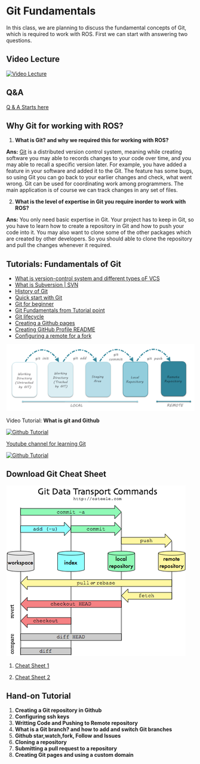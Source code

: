 # Git Fundamentals

In this class, we are planning to discuss the fundamental concepts of Git, which is 
required to work with ROS. First we can start with answering two questions.

## Video Lecture

[![Video Lecture](https://img.youtube.com/vi/vTXglXh1sJU/0.jpg)](https://drive.google.com/file/d/1TxUhUUYLfjq-nq8266qkuv3TVG0Wl-qE/view?usp=sharing)

## Q&A

[Q & A Starts here ](https://youtu.be/vTXglXh1sJU?t=5386)


## Why Git for working with ROS?

1. **What is Git? and why we required this for working with ROS?**

**Ans:** [Git](https://git-scm.com/) is a distributed version control system, meaning while creating software you may able to records changes to your code over time, and you may able to recall a specific version later. For example, you have added a feature in your software and added it to the Git. The feature has some bugs, so using Git you can go back to your earlier changes and check, what went wrong. Git can be used for coordinating work among programmers. The main application is of course we can track changes in any set of files.

2. **What is the level of expertise in Git you require inorder to work with ROS?**

**Ans:** You only need basic expertise in Git. Your project has to keep in Git, so you have to learn how to create a repository in Git and how to push your code into it.
You may also want to clone some of the other packages which are created by other developers. So you should able to clone the repository and pull the changes whenever it required.

## Tutorials: Fundamentals of Git

* [What is version-control system and different types oF VCS](https://www.geeksforgeeks.org/version-control-systems/)
* [What is Subversion | SVN ](https://en.wikipedia.org/wiki/Apache_Subversion)
* [History of Git](https://en.wikipedia.org/wiki/Git)
* [Quick start with Git](https://guides.github.com/activities/hello-world/)
* [Git for beginner](https://www.atlassian.com/git/tutorials/what-is-version-control)
* [Git Fundamentals from Tutorial point](https://www.tutorialspoint.com/git/index.htm)
* [Git lifecycle](https://www.toolsqa.com/git/git-life-cycle/)
* [Creating a Github pages](https://guides.github.com/features/pages/)
* [Creating GitHub Profile README](https://www.aboutmonica.com/blog/how-to-create-a-github-profile-readme)
* [Configuring a remote for a fork](https://docs.github.com/en/github/collaborating-with-issues-and-pull-requests/configuring-a-remote-for-a-fork)

![Git lifecycle](img/git_block.png)

Video Tutorial: **What is git and Github**

[![Github Tutorial](https://img.youtube.com/vi/xuB1Id2Wxak/0.jpg)](https://www.youtube.com/watch?v=xuB1Id2Wxak)

[Youtube channel for learning Git](https://www.youtube.com/channel/UCP7RrmoueENv9TZts3HXXtw)

[![Github Tutorial](https://img.youtube.com/vi/noZnOSpcjYY/0.jpg)](https://www.youtube.com/watch?v=noZnOSpcjYY)

## Download Git Cheat Sheet

![Git Cycle](img/git_fetch_pull.png)


1. [Cheat Sheet 1](reference/git-cheat-sheet.pdf)

2. [Cheat Sheet 2](reference/github-git-cheat-sheet.pdf)

## Hand-on Tutorial 

1. **Creating a Git repository in Github**
2. **Configuring ssh keys**
3. **Writting Code and Pushing to Remote repository**
4. **What is a Git branch? and how to add and switch Git branches**
5. **Github star,watch,fork, Follow and Issues**
6. **Cloning a repository**
7. **Submitting a pull request to a repository**
8. **Creating Git pages and using a custom domain**

